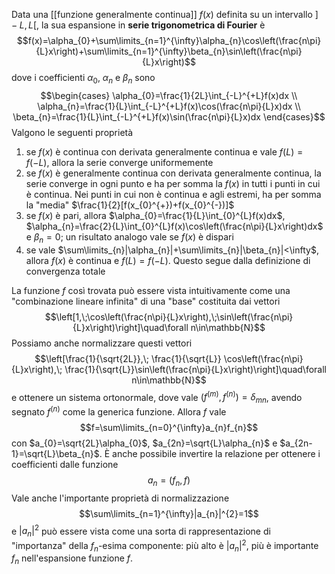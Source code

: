 Data una [[funzione generalmente continua]] $f(x)$ definita su un intervallo $]-L,L[$, la sua espansione in **serie trigonometrica di Fourier** è
$$f(x)=\alpha_{0}+\sum\limits_{n=1}^{\infty}\alpha_{n}\cos\left(\frac{n\pi}{L}x\right)+\sum\limits_{n=1}^{\infty}\beta_{n}\sin\left(\frac{n\pi}{L}x\right)$$
dove i coefficienti $\alpha_{0}$, $\alpha_{n}$ e $\beta_{n}$ sono
$$\begin{cases}
\alpha_{0}=\frac{1}{2L}\int_{-L}^{+L}f(x)dx \\
\alpha_{n}=\frac{1}{L}\int_{-L}^{+L}f(x)\cos(\frac{n\pi}{L}x)dx \\
\beta_{n}=\frac{1}{L}\int_{-L}^{+L}f(x)\sin(\frac{n\pi}{L}x)dx
\end{cases}$$
Valgono le seguenti proprietà
1. se $f(x)$ è continua con derivata generalmente continua e vale $f(L)=f(-L)$, allora la serie converge uniformemente
2. se $f(x)$ è generalmente continua con derivata generalmente continua, la serie converge in ogni punto e ha per somma la $f(x)$ in tutti i punti in cui è continua. Nei punti in cui non è continua e agli estremi, ha per somma la "media" $\frac{1}{2}[f(x_{0}^{+})+f(x_{0}^{-})]$
3. se $f(x)$ è pari, allora $\alpha_{0}=\frac{1}{L}\int_{0}^{L}f(x)dx$, $\alpha_{n}=\frac{2}{L}\int_{0}^{L}f(x)\cos\left(\frac{n\pi}{L}x\right)dx$ e $\beta_{n}=0$; un risultato analogo vale se $f(x)$ è dispari
4. se vale $\sum\limits_{n}|\alpha_{n}|+\sum\limits_{n}|\beta_{n}|<\infty$, allora $f(x)$ è continua e $f(L)=f(-L)$. Questo segue dalla definizione di convergenza totale

La funzione $f$ così trovata può essere vista intuitivamente come una "combinazione lineare infinita" di una "base" costituita dai vettori
$$\left[1,\;\cos\left(\frac{n\pi}{L}x\right),\;\sin\left(\frac{n\pi}{L}x\right)\right]\quad\forall n\in\mathbb{N}$$
Possiamo anche normalizzare questi vettori
$$\left[\frac{1}{\sqrt{2L}},\; \frac{1}{\sqrt{L}} \cos\left(\frac{n\pi}{L}x\right),\; \frac{1}{\sqrt{L}}\sin\left(\frac{n\pi}{L}x\right)\right]\quad\forall n\in\mathbb{N}$$
e ottenere un sistema ortonormale, dove vale $(f^{(m)}, f^{(n)})=\delta_{mn}$, avendo segnato $f^{(n)}$ come la generica funzione. Allora $f$ vale
$$f=\sum\limits_{n=0}^{\infty}a_{n}f_{n}$$
con $a_{0}=\sqrt{2L}\alpha_{0}$, $a_{2n}=\sqrt{L}\alpha_{n}$ e $a_{2n-1}=\sqrt{L}\beta_{n}$. È anche possibile invertire la relazione per ottenere i coefficienti dalle funzione
$$a_{n}=(f_{n},f)$$
Vale anche l'importante proprietà di normalizzazione
$$\sum\limits_{n=1}^{\infty}|a_{n}|^{2}=1$$
e $|a_{n}|^{2}$ può essere vista come una sorta di rappresentazione di "importanza" della $f_{n}$-esima componente: più alto è $|a_{n}|^{2}$, più è importante $f_{n}$ nell'espansione funzione $f$.